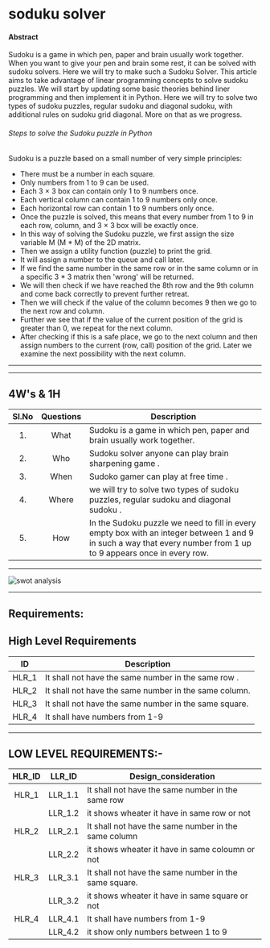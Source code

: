 # soduku solver
#### Abstract
Sudoku is a game in which pen, paper and brain usually work together. When you want to give your pen and brain some rest, 
it can be solved with sudoku solvers. Here we will try to make such a Sudoku Solver.
This article aims to take advantage of linear programming concepts to solve sudoku puzzles. We will start by updating some basic
theories behind liner programming and then implement it in Python.
Here we will try to solve two types of sudoku puzzles, regular sudoku and diagonal sudoku, with additional rules on sudoku grid diagonal. More on that as we progress.


###### Steps to solve the Sudoku puzzle in Python

Sudoku is a puzzle based on a small number of very simple principles:

* There must be a number in each square.
* Only numbers from 1 to 9 can be used.
* Each 3 × 3 box can contain only 1 to 9 numbers once.
* Each vertical column can contain 1 to 9 numbers only once.
* Each horizontal row can contain 1 to 9 numbers only once.
* Once the puzzle is solved, this means that every number from 1 to 9 in each row, column, and 3 × 3 box will be exactly once.
* In this way of solving the Sudoku puzzle, we first assign the size variable M (M * M) of the 2D matrix.
* Then we assign a utility function (puzzle) to print the grid.
* It will assign a number to the queue and call later.
* If we find the same number in the same row or in the same column or in a specific 3 * 3 matrix then 'wrong' will be returned.
* We will then check if we have reached the 8th row and the 9th column and come back correctly to prevent further retreat.
* Then we will check if the value of the column becomes 9 then we go to the next row and column.
* Further we see that if the value of the current position of the grid is greater than 0, we repeat for the next column.
* After checking if this is a safe place, we go to the next column and then assign numbers to the current (row, call) position of the grid. Later we examine the next possibility with the next column.

--------------------------------------------------------

----------------------------------------------------------
##   4W's & 1H
| Sl.No | Questions | Description | 
| :-----: | :-----: | ----- |
| 1. | What | Sudoku is a game in which pen, paper and brain usually work together. |
| 2. | Who | Sudoku solver anyone can play brain sharpening game . | 
| 3. | When | Sudoko gamer can play at free time . |
| 4. | Where | we will try to solve two types of sudoku puzzles, regular sudoku and diagonal sudoku . | 
| 5. | How | In the Sudoku puzzle we need to fill in every empty box with an integer between 1 and 9 in such a way that every number from 1 up to 9 appears once in every row. |
-------------------------------------------------------


![swot analysis](https://user-images.githubusercontent.com/98831387/161673842-eeb9c646-6ac2-4707-aa12-6f7a2280885b.jpeg)


---------------------------------------------------------


##  Requirements:
##  High Level Requirements ##
|ID| Description|
| :-------: |----------------------------------------------------------------------------------------------------------------------------------|
| HLR_1 | It shall not have the same number in the same row .                                 |
| HLR_2 | It shall not have the same number in the same column.                             |
| HLR_3 | It shall not have the same number in the same square.  |
| HLR_4 | It shall have numbers from 1-9   |
---------------------------------




## LOW LEVEL REQUIREMENTS:- ##
| HLR_ID |LLR_ID | Design_consideration | 
| :-----: | :-----: | -------------------- | 
| HLR_1 | LLR_1.1 | It shall not have the same number in the same row |
| | LLR_1.2 | it shows wheater it have in same row or not |  
| HLR_2 | LLR_2.1 | It shall not have the same number in the same column |
| | LLR_2.2 | it shows wheater it have in same coloumn or not | 
| HLR_3 | LLR_3.1 | It shall not have the same number in the same square. |
| | LLR_3.2 | it shows wheater it have in same square or not  |  
| HLR_4 | LLR_4.1 | It shall have numbers from 1-9|
| | LLR_4.2 | it show only numbers between 1 to 9 |  
